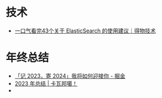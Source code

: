 # 技术

- [一口气看完43个关于 ElasticSearch 的使用建议｜得物技术](https://mp.weixin.qq.com/s/Gsa1rPVISjOdVteol78EoA)

# 年终总结

-  [「记 2023，寄 2024」我将如何迎接你 - 掘金](https://juejin.cn/post/7320791256015732751)
- [2023 年总结 | 卡瓦邦噶！](https://www.kawabangga.com/posts/5616)
- 